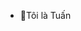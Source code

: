 - 👋Tôi là Tuấn
<!---
TuanTinhTao/TuanTinhTao is a ✨ special ✨ repository because its `README.md` (this file) appears on your GitHub profile.
You can click the Preview link to take a look at your changes.
--->
